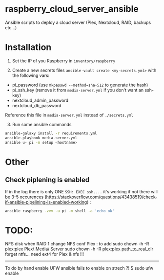 # raspberry_cloud_server_ansible
Ansible scripts to deploy a cloud server (Plex, Nextcloud, RAID, backups etc...)

# Installation

1. Set the IP of you Raspberry in `inventory/raspberry`

2. Create a new secrets files `ansible-vault create <my-secrets.yml>` with the following vars:
  - pi_password (use `mkpasswd --method=sha-512` to generate the hash)
  - pi_ssh_key (remove it from `media-server.yml` if you don't want an ssh-key)
  - nextcloud_admin_password
  - nextcloud_db_password

Reference this file in `media-server.yml` instead of `./secrets.yml`

3. Run some ansible commands
```bash
ansible-galaxy install -r requirements.yml
ansible-playbook media-server.yml
ansible u- pi -m setup <hostname>
```

# Other
## Check piplening is enabled
If in the log there is only ONE `SSH: EXEC ssh....` it's working if not there will be 3-5 occurences (https://stackoverflow.com/questions/43438519/check-if-ansible-pipelining-is-enabled-working) :
```bash
ansible raspberry -vvv -u pi -m shell -a 'echo ok'
```

# TODO:
NFS disk
when RAID 1 change NFS conf
Plex :
to add
sudo chown -h -R plex:plex Plex\ Media\ Server
sudo chown -h -R plex:plex path_to_real_dir
forget ntfs... need ext4 for Plex & nfs !!!

----------------
To do by hand
enable UFW ansible fails to enable on strech ?!
$ sudo ufw enable
